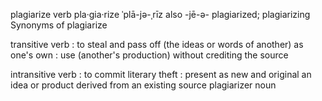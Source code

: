 plagiarize
verb
pla·​gia·​rize ˈplā-jə-ˌrīz 
 also  -jē-ə-
plagiarized; plagiarizing
Synonyms of plagiarize

transitive verb
: to steal and pass off (the ideas or words of another) as one's own : use (another's production) without crediting the source

intransitive verb
: to commit literary theft : present as new and original an idea or product derived from an existing source
plagiarizer noun





